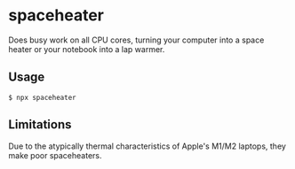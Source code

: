 # spaceheater

Does busy work on all CPU cores, turning your computer into a space heater or your notebook into a lap warmer.

## Usage

`$ npx spaceheater`

## Limitations

Due to the atypically thermal characteristics of Apple's M1/M2 laptops, they make poor spaceheaters.
